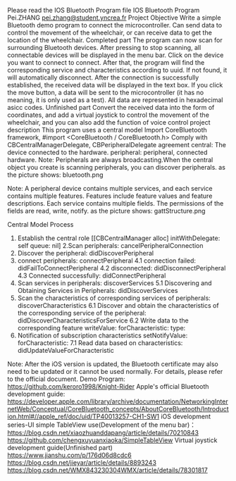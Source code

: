 Please read the IOS Bluetooth Program file
IOS Bluetooth Program
                                         Pei.ZHANG pei.zhang@student.yncrea.fr
Project Objective
Write a simple Bluetooth demo program to connect the microcontroller. Can send data to control the movement of the wheelchair, or can receive data to get the location of the wheelchair.
Completed part
The program can now scan for surrounding Bluetooth devices. After pressing to stop scanning, all connectable devices will be displayed in the menu bar. Click on the device you want to connect to connect. After that, the program will find the corresponding service and characteristics according to uuid. If not found, it will automatically disconnect. After the connection is successfully established, the received data will be displayed in the text box. If you click the move button, a data will be sent to the microcontroller (it has no meaning, it is only used as a test). All data are represented in hexadecimal asicc codes.
Unfinished part
Convert the received data into the form of coordinates, and add a virtual joystick to control the movement of the wheelchair, and you can also add the function of voice control
project description
This program uses a central model
Import CoreBluetooth framework, #import <CoreBluetooth / CoreBluetooth.h>
Comply with CBCentralManagerDelegate, CBPeripheralDelegate agreement
central: The device connected to the hardware.
peripheral: peripheral, connected hardware.
Note: Peripherals are always broadcasting.When the central object you create is scanning peripherals, you can discover peripherals.
as the picture shows:
bluetooth.png
 
Note: A peripheral device contains multiple services, and each service contains multiple features. Features include feature values and feature descriptions. Each service contains multiple fields. The permissions of the fields are read, write, notify.
as the picture shows:
gattStructure.png
 
Central Model Process
1. Establish the central role [[CBCentralManager alloc] initWithDelegate: self queue: nil]
2.Scan peripherals: cancelPeripheralConnection
3. Discover the peripheral: didDiscoverPeripheral
4. connect peripherals: connectPeripheral
4.1 connection failed: didFailToConnectPeripheral
4.2 disconnected: didDisconnectPeripheral
4.3 Connected successfully: didConnectPeripheral
5. Scan services in peripherals: discoverServices
5.1 Discovering and Obtaining Services in Peripherals: didDiscoverServices
6. Scan the characteristics of corresponding services of peripherals: discoverCharacteristics
6.1 Discover and obtain the characteristics of the corresponding service of the peripheral: didDiscoverCharacteristicsForService
6.2 Write data to the corresponding feature writeValue: forCharacteristic: type:
7. Notification of subscription characteristics setNotifyValue: forCharacteristic:
7.1 Read data based on characteristics: didUpdateValueForCharacteristic

Note: After the iOS version is updated, the Bluetooth certificate may also need to be updated or it cannot be used normally. For details, please refer to the official document.
Demo Program:
https://github.com/keroro1998/Knight-Rider
Apple's official Bluetooth development guide:
https://developer.apple.com/library/archive/documentation/NetworkingInternetWeb/Conceptual/CoreBluetooth_concepts/AboutCoreBluetooth/Introduction.html#//apple_ref/doc/uid/TP40013257-CH1-SW1
iOS development series-UI simple TableView use(Development of the menu bar)：https://blog.csdn.net/xiaozhuanddapang/article/details/70210843
https://github.com/chengxuyuanxiaoka/SimpleTableView
Virtual joystick development guide(Unfinished part)
https://www.jianshu.com/p/176d06d8cdc6
https://blog.csdn.net/jieyar/article/details/8893243
https://blog.csdn.net/WMX843230304WMX/article/details/78301817



